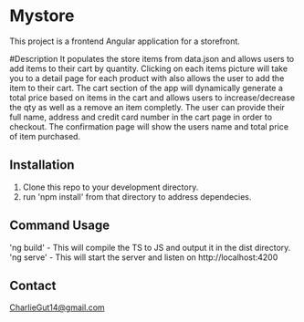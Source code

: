 # Mystore

This project is a frontend Angular application for a storefront.

#Description
It populates the store items from data.json and allows users to add items to their cart by quantity.
Clicking on each items picture will take you to a detail page for each product with also allows the user to add the item to their cart.
The cart section of the app will dynamically generate a total price based on items in the cart and
allows users to increase/decrease the qty as well as a remove an item completly.
The user can provide their full name, address and credit card number in the cart page in order to checkout.
The confirmation page will show the users name and total price of item purchased.


## Installation

1. Clone this repo to your development directory.
2. run 'npm install' from that directory to address dependecies.

## Command Usage
'ng build' - This will compile the TS to JS and output it in the dist directory.
'ng serve' - This will start the server and listen on http://localhost:4200


## Contact
[CharlieGut14@gmail.com](charliegut14@gmail.com)

